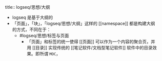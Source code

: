 title:: logseq/思想/大纲

- logseq 是基于大纲的
- 「页面」，「块」，「logseq/思想/大纲」这样的 [[namespace]] 都是构建大纲的方式，不同在于：
	- #logseq/思想/标签与页面
		- 「页面」和标签的统一使得 [[页面]] 可以作为一个内容的聚合页，并用 [[目录]] 实现传统的 [[笔记软件/文档型笔记软件]]  软件中的目录效果。即所谓 `MOC`，